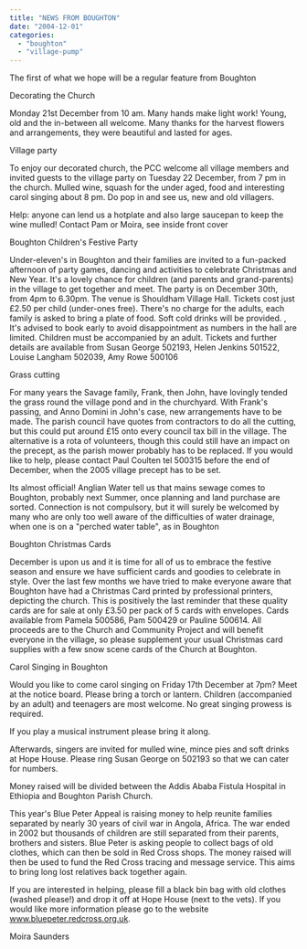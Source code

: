```yaml
---
title: "NEWS FROM BOUGHTON"
date: "2004-12-01"
categories: 
  - "boughton"
  - "village-pump"
---
```


The first of what we hope will be a regular feature from Boughton

Decorating the Church

Monday 21st December from 10 am. Many hands make light work! Young, old and the in-between all welcome. Many thanks for the harvest flowers and arrangements, they were beautiful and lasted for ages.

Village party

To enjoy our decorated church, the PCC welcome all village members and invited guests to the village party on Tuesday 22 December, from 7 pm in the church. Mulled wine, squash for the under aged, food and interesting carol singing about 8 pm. Do pop in and see us, new and old villagers.

Help: anyone can lend us a hotplate and also large saucepan to keep the wine mulled! Contact Pam or Moira, see inside front cover

Boughton Children's Festive Party

Under-eleven's in Boughton and their families are invited to a fun-packed afternoon of party games, dancing and activities to celebrate Christmas and New Year. It's a lovely chance for children (and parents and grand-parents) in the village to get together and meet. The party is on December 30th, from 4pm to 6.30pm. The venue is Shouldham Village Hall. Tickets cost just £2.50 per child (under-ones free). There's no charge for the adults, each family is asked to bring a plate of food. Soft cold drinks will be provided. , It's advised to book early to avoid disappointment as numbers in the hall are limited. Children must be accompanied by an adult. Tickets and further details are available from Susan George 502193, Helen Jenkins 501522, Louise Langham 502039, Amy Rowe 500106

Grass cutting

For many years the Savage family, Frank, then John, have lovingly tended the grass round the village pond and in the churchyard. With Frank's passing, and Anno Domini in John's case, new arrangements have to be made. The parish council have quotes from contractors to do all the cutting, but this could put around £15 onto every council tax bill in the village. The alternative is a rota of volunteers, though this could still have an impact on the precept, as the parish mower probably has to be replaced. If you would like to help, please contact Paul Coulten tel 500315 before the end of December, when the 2005 village precept has to be set.

Its almost official! Anglian Water tell us that mains sewage comes to Boughton, probably next Summer, once planning and land purchase are sorted. Connection is not compulsory, but it will surely be welcomed by many who are only too well aware of the difficulties of water drainage, when one is on a "perched water table", as in Boughton

Boughton Christmas Cards

December is upon us and it is time for all of us to embrace the festive season and ensure we have sufficient cards and goodies to celebrate in style. Over the last few months we have tried to make everyone aware that Boughton have had a Christmas Card printed by professional printers, depicting the church. This is positively the last reminder that these quality cards are for sale at only £3.50 per pack of 5 cards with envelopes. Cards available from Pamela 500586, Pam 500429 or Pauline 500614. All proceeds are to the Church and Community Project and will benefit everyone in the village, so please supplement your usual Christmas card supplies with a few snow scene cards of the Church at Boughton.

Carol Singing in Boughton

Would you like to come carol singing on Friday 17th December at 7pm? Meet at the notice board. Please bring a torch or lantern. Children (accompanied by an adult) and teenagers are most welcome. No great singing prowess is required.

If you play a musical instrument please bring it along.

Afterwards, singers are invited for mulled wine, mince pies and soft drinks at Hope House. Please ring Susan George on 502193 so that we can cater for numbers.

Money raised will be divided between the Addis Ababa Fistula Hospital in Ethiopia and Boughton Parish Church.

This year's Blue Peter Appeal is raising money to help reunite families separated by nearly 30 years of civil war in Angola, Africa. The war ended in 2002 but thousands of children are still separated from their parents, brothers and sisters. Blue Peter is asking people to collect bags of old clothes, which can then be sold in Red Cross shops. The money raised will then be used to fund the Red Cross tracing and message service. This aims to bring long lost relatives back together again.

If you are interested in helping, please fill a black bin bag with old clothes (washed please!) and drop it off at Hope House (next to the vets). If you would like more information please go to the website www.bluepeter.redcross.org.uk.

Moira Saunders

